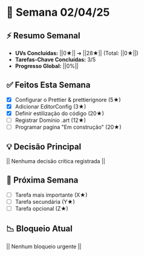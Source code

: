 # 📅 Semana 02/04/25 

## ⚡ Resumo Semanal
- **UVs Concluídas:** ||0★|| ➔ ||28★|| (Total: ||0★||)
- **Tarefas-Chave Concluídas:** 3/5
- **Progresso Global:** ||0%|| 

## ✅ Feitos Esta Semana
- [x] Configurar o Prettier & prettierignore (5★)
- [x] Adicionar EditorConfig (3★)
- [x] Definir estilização do código (20★)
- [ ] Registrar Domínio .art (12★)
- [ ] Programar pagina "Em construção" (20★)

## 💡 Decisão Principal
|| Nenhuma decisão crítica registrada || 

## 🎯 Próxima Semana
- [ ] Tarefa mais importante (X★)
- [ ] Tarefa secundária (Y★)
- [ ] Tarefa opcional (Z★)

## 📉 Bloqueio Atual
|| Nenhum bloqueio urgente ||